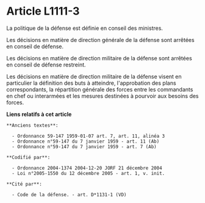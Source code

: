 # Article L1111-3

La politique de la défense est définie en conseil des ministres.

Les décisions en matière de direction générale de la défense sont arrêtées en conseil de défense.

Les décisions en matière de direction militaire de la défense sont arrêtées en conseil de défense restreint.

Les décisions en matière de direction militaire de la défense visent en particulier la définition des buts à atteindre,
l'approbation des plans correspondants, la répartition générale des forces entre les commandants en chef ou interarmées et
les mesures destinées à pourvoir aux besoins des forces.

**Liens relatifs à cet article**

	**Anciens textes**:

	  - Ordonnance 59-147 1959-01-07 art. 7, art. 11, alinéa 3
	  - Ordonnance n°59-147 du 7 janvier 1959 - art. 11 (Ab)
	  - Ordonnance n°59-147 du 7 janvier 1959 - art. 7 (Ab)

	**Codifié par**:

	  - Ordonnance 2004-1374 2004-12-20 JORF 21 décembre 2004
	  - Loi n°2005-1550 du 12 décembre 2005 - art. 1, v. init.

	**Cité par**:

	  - Code de la défense. - art. D*1131-1 (VD)

